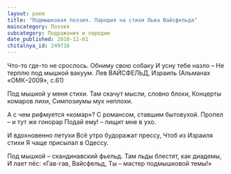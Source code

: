 ```yaml
---
layout: poem
title: "Подмышковая поэзия. Пародия на стихи Льва Вайсфельда"
maincategory: Поэзия
subcategory: Подражания и пародии
date_published: 2010-12-01
chitalnya_id: 249716
---
```




Что-то где-то не срослось.
Обниму свою собаку
И усну тебе назло –
Не терплю под мышкой вакуум.
        Лев ВАЙСФЕЛЬД,  Израиль
      (Альманах «ОМК–2009», с.61)

Под мышкой у меня стихи.
Там скачут мысли, словно блохи,
Концерты комаров лихи,
Симпозиумы мух неплохи.

А с чем рифмуется «комар»?
С романсом, ставшим бытовухой.
Пропел – и тут же гонорар
Подай ему! – пищит мне в ухо.

И вдохновенно петухи
Всё утро будоражат прессу,
Чтоб из Израиля стихи
Я чаще присылал в Одессу.

Под мышкой – скандинавский фьельд.
Там льды блестят, как диадемы,
И лает пёс: «Гав-гав, Вайсфельд,
Ты –  мастер подмышковой темы!»






